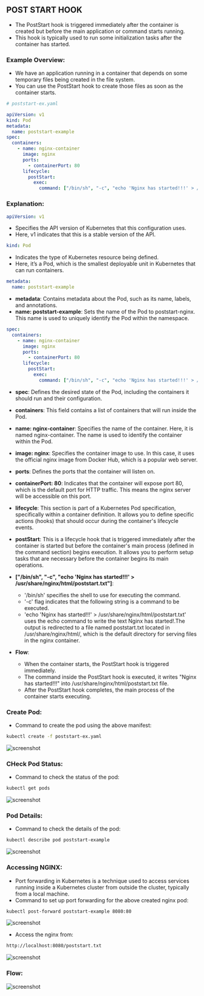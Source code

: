 ## POST START HOOK

- The PostStart hook is triggered immediately after the container is created but before the main application or command starts running.
- This hook is typically used to run some initialization tasks after the container has started.

### Example Overview:
- We have an application running in a container that depends on some temporary files being created in the file system. 
- You can use the PostStart hook to create those files as soon as the container starts.

```yaml
# poststart-ex.yaml

apiVersion: v1
kind: Pod
metadata:
  name: poststart-example
spec:
  containers:
    - name: nginx-container
      image: nginx
      ports:
        - containerPort: 80
      lifecycle:
        postStart:
          exec:
            command: ["/bin/sh", "-c", "echo 'Nginx has started!!!' > /usr/share/nginx/html/poststart.txt"]
```

### Explanation:

```yaml
apiVersion: v1
```
- Specifies the API version of Kubernetes that this configuration uses. 
- Here, v1 indicates that this is a stable version of the API.

```yaml
kind: Pod
```
- Indicates the type of Kubernetes resource being defined. 
- Here, it’s a Pod, which is the smallest deployable unit in Kubernetes that can run containers.

```yaml
metadata:
  name: poststart-example
```
- **metadata**: Contains metadata about the Pod, such as its name, labels, and annotations.
- **name: poststart-example**: Sets the name of the Pod to poststart-nginx. This name is used to uniquely identify the Pod within the namespace.

```yaml
spec:
  containers:
    - name: nginx-container
      image: nginx
      ports:
        - containerPort: 80
      lifecycle:
        postStart:
          exec:
            command: ["/bin/sh", "-c", "echo 'Nginx has started!!!' > /usr/share/nginx/html/poststart.txt"]
```
- **spec**: Defines the desired state of the Pod, including the containers it should run and their configuration.
- **containers**: This field contains a list of containers that will run inside the Pod.
- **name: nginx-container**: Specifies the name of the container. Here, it is named nginx-container. The name is used to identify the container within the Pod.
- **image: nginx**: Specifies the container image to use. In this case, it uses the official nginx image from Docker Hub, which is a popular web server.
- **ports**: Defines the ports that the container will listen on.
- **containerPort: 80**: Indicates that the container will expose port 80, which is the default port for HTTP traffic. This means the nginx server will be accessible on this port.
- **lifecycle**: This section is part of a Kubernetes Pod specification, specifically within a container definition. It allows you to define specific actions (hooks) that should occur during the container's lifecycle events.
- **postStart**: This is a lifecycle hook that is triggered immediately after the container is started but before the container's main process (defined in the command section) begins execution. It allows you to perform setup tasks that are necessary before the container begins its main operations.
- **["/bin/sh", "-c", "echo 'Nginx has started!!!' > /usr/share/nginx/html/poststart.txt"]**: 
    - '/bin/sh' specifies the shell to use for executing the command. 
    - '-c' flag indicates that the following string is a command to be executed. 
    - 'echo 'Nginx has started!!!' > /usr/share/nginx/html/poststart.txt' uses the echo command to write the text Nginx has started!.The output is redirected to a file named poststart.txt located in /usr/share/nginx/html/, which is the default directory for serving files in the nginx container.
    
- **Flow**:
    - When the container starts, the PostStart hook is triggered immediately.
    - The command inside the PostStart hook is executed, it writes "Nginx has started!!!" into /usr/share/nginx/html/poststart.txt file.
    - After the PostStart hook completes, the main process of the container starts executing.
    
### Create Pod:
- Command to create the pod using the above manifest:
```bash
kubectl create -f poststart-ex.yaml
```

![screenshot](https://github.com/saimanasak/kubernetes/blob/main/containers/lifecycle-hooks/images/create-post-nginx.png)

### CHeck Pod Status:
- Command to check the status of the pod:
```bash
kubectl get pods
```

![screenshot](https://github.com/saimanasak/kubernetes/blob/main/containers/lifecycle-hooks/images/get-pods-post-nginx.png)

### Pod Details:
- Command to check the details of the pod:
```bash
kubectl describe pod poststart-example
```

![screenshot](https://github.com/saimanasak/kubernetes/blob/main/containers/lifecycle-hooks/images/describe-pod-post-nginx.png)

### Accessing NGINX:
- Port forwarding in Kubernetes is a technique used to access services running inside a Kubernetes cluster from outside the cluster, typically from a local machine. 
- Command to set up port forwarding for the above created nginx pod:
```bash
kubectl post-forward poststart-example 8080:80
```

![screenshot](https://github.com/saimanasak/kubernetes/blob/main/containers/lifecycle-hooks/images/port-forward-post-nginx.png)

- Access the nginx from:
```bash
http://localhost:8080/poststart.txt
```

![screenshot](https://github.com/saimanasak/kubernetes/blob/main/containers/lifecycle-hooks/images/output-post-nginx.png)

### Flow:

![screenshot](https://github.com/saimanasak/kubernetes/blob/main/containers/lifecycle-hooks/images/poststart-nginx.png)